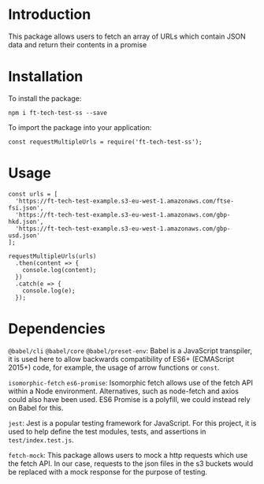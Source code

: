 # Introduction
This package allows users to fetch an array of URLs which contain JSON data and return their contents in a promise

# Installation
To install the package:

`npm i ft-tech-test-ss --save`

To import the package into your application:

`const requestMultipleUrls = require('ft-tech-test-ss');`

# Usage
```
const urls = [
  'https://ft-tech-test-example.s3-eu-west-1.amazonaws.com/ftse-fsi.json',
  'https://ft-tech-test-example.s3-eu-west-1.amazonaws.com/gbp-hkd.json',
  'https://ft-tech-test-example.s3-eu-west-1.amazonaws.com/gbp-usd.json'
];

requestMultipleUrls(urls)
  .then(content => {
    console.log(content);
  })
  .catch(e => {
    console.log(e);
  });
```

# Dependencies
`@babel/cli` `@babel/core` `@babel/preset-env`: Babel is a JavaScript transpiler, it is used here to allow backwards compatibility of ES6+ (ECMAScript 2015+) code, for example, the usage of arrow functions or `const`.

`isomorphic-fetch` `es6-promise`: Isomorphic fetch allows use of the fetch API within a Node environment. Alternatives, such as node-fetch and axios could also have been used. ES6 Promise is a polyfill, we could instead rely on Babel for this.

`jest`: Jest is a popular testing framework for JavaScript. For this project, it is used to help define the test modules, tests, and assertions in `test/index.test.js`.

`fetch-mock`: This package allows users to mock a http requests which use the fetch API. In our case, requests to the json files in the s3 buckets would be replaced with a mock response for the purpose of testing.
